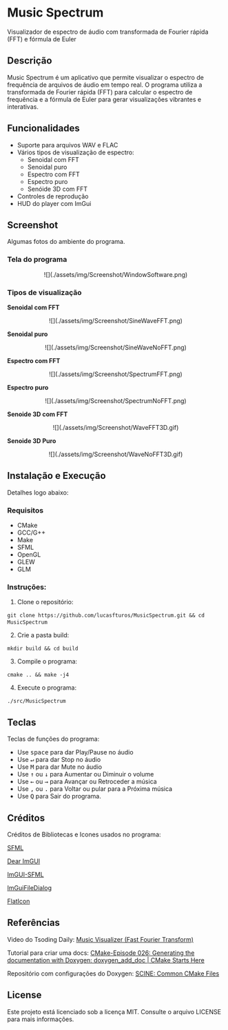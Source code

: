 # Music Spectrum

Visualizador de espectro de áudio com transformada de Fourier rápida (FFT) e fórmula de Euler

## Descrição

Music Spectrum é um aplicativo que permite visualizar o espectro de frequência de arquivos de áudio em tempo real. O programa utiliza a transformada de Fourier rápida (FFT) para calcular o espectro de frequência e a fórmula de Euler para gerar visualizações vibrantes e interativas.

## Funcionalidades

- Suporte para arquivos WAV e FLAC
- Vários tipos de visualização de espectro:
  - Senoidal com FFT
  - Senoidal puro
  - Espectro com FFT
  - Espectro puro
  - Senóide 3D com FFT
- Controles de reprodução
- HUD do player com ImGui

## Screenshot

Algumas fotos do ambiente do programa.

### Tela do programa

<p align="center">
![](./assets/img/Screenshot/WindowSoftware.png)
</p>

### Tipos de visualização

**Senoidal com FFT**
<p align="center">
![](./assets/img/Screenshot/SineWaveFFT.png)
</p>

**Senoidal puro**
<p align="center">
![](./assets/img/Screenshot/SineWaveNoFFT.png)
</p>

**Espectro com FFT**
<p align="center">
![](./assets/img/Screenshot/SpectrumFFT.png)
</p>

**Espectro puro**
<p align="center">
![](./assets/img/Screenshot/SpectrumNoFFT.png)
</p>

**Senoide 3D com FFT**
<p align="center">
![](./assets/img/Screenshot/WaveFFT3D.gif)
</p>

**Senoide 3D Puro**
<p align="center">
![](./assets/img/Screenshot/WaveNoFFT3D.gif)
</p>

## Instalação e Execução 

Detalhes logo abaixo:

### Requisitos

- CMake
- GCC/G++
- Make
- SFML
- OpenGL
- GLEW
- GLM

### Instruções:

1. Clone o repositório:

```
git clone https://github.com/lucasfturos/MusicSpectrum.git && cd MusicSpectrum
```

2. Crie a pasta build:

```
mkdir build && cd build
```

3. Compile o programa:

```
cmake .. && make -j4
```

4. Execute o programa:

```
./src/MusicSpectrum
```

## Teclas

Teclas de funções do programa:

- Use <kbd>space</kbd> para dar Play/Pause no áudio
- Use <kbd>↵</kbd> para dar Stop no áudio
- Use <kbd>M</kbd> para dar Mute no áudio
- Use <kbd>↑</kbd> ou <kbd>↓</kbd> para Aumentar ou Diminuir o volume
- Use <kbd>←</kbd> ou <kbd>→</kbd> para Avançar ou Retroceder a música
- Use <kbd>,</kbd> ou <kbd>.</kbd> para Voltar ou pular para a Próxima música
- Use <kbd>Q</kbd> para Sair do programa.

## Créditos

Créditos de Bibliotecas e Icones usados no programa:

[SFML](https://www.sfml-dev.org/index.php)

[Dear ImGUI](https://github.com/ocornut/imgui)

[ImGUI-SFML](https://github.com/SFML/imgui-sfml)

[ImGuiFileDialog](https://github.com/aiekick/ImGuiFileDialog)

[FlatIcon](https://www.flaticon.com/)

## Referências

Video do Tsoding Daily: [Music Visualizer (Fast Fourier Transform)](https://youtu.be/Xdbk1Pr5WXU)

Tutorial para criar uma docs: [CMake-Episode 026: Generating the documentation with Doxygen: doxygen_add_doc | CMake Starts Here](https://youtu.be/_IJZqf_kJ8A?si=B5-FVa62y-6MhmDS)

Repositório com configurações do Doxygen: [SCINE: Common CMake Files](https://github.com/qcscine/cmake)

## License

Este projeto está licenciado sob a licença MIT. Consulte o arquivo LICENSE para mais informações.
